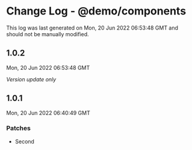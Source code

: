 # Change Log - @demo/components

This log was last generated on Mon, 20 Jun 2022 06:53:48 GMT and should not be manually modified.

## 1.0.2
Mon, 20 Jun 2022 06:53:48 GMT

_Version update only_

## 1.0.1
Mon, 20 Jun 2022 06:40:49 GMT

### Patches

- Second

